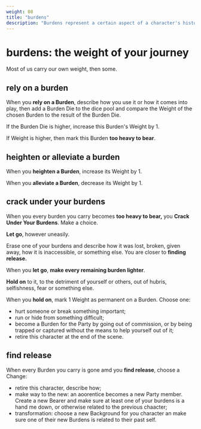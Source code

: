 ```yaml
---
weight: 08
title: "burdens"
description: "Burdens represent a certain aspect of a character's history, the lessosn they learned, the materia lpossessions they carry around, and more."
---
```


# burdens: the weight of your journey

Most of us carry our own weight, then some.

## rely on a burden

When you **rely on a Burden**, describe how you use it or how it comes into play, then add a Burden Die to the dice pool and compare the Weight of the chosen Burden to the result of the Burden Die. 

If the Burden Die is higher, increase this Burden's Weight by 1.

If Weight is higher, then mark this Burden **too heavy to bear**.

## heighten or alleviate a burden

When you **heighten a Burden**, increase its Weight by 1.

When you **alleviate a Burden**, decrease its Weight by 1.

## crack under your burdens

When you every burden you carry becomes **too heavy to bear,** you **Crack Under Your Burdens**. Make a choice.

**Let go**, however uneasily. 

Erase one of your burdens and describe how it was lost, broken, given away, how it is inaccessible, or something else. You are closer to **finding release.**

When you **let go**, **make every remaining burden lighter**.

**Hold on** to it, to the detriment of yourself or others, out of hubris, selfishness, fear or something else.

When you **hold on**, mark 1 Weight as permanent on a Burden. Choose one:

- hurt someone or break something important;
- run or hide from something difficult;
- become a Burden for the Party by going out of commission, or by being trapped or captured without the means to help yourself out of it;
- retire this character at the end of the scene.

## find release

When every Burden you carry is gone amd you **find release**, choose a Change:

- retire this character, describe how;
- make way to the new: an aoorentice becomes a new Party member. Create a new Bearer and make sure at least one of your burdens is a hand me down, or otherwise related to the previous chaacter;
- transformation: choose a new Background for you character an make sure one of their new Burdens is related to their past self.